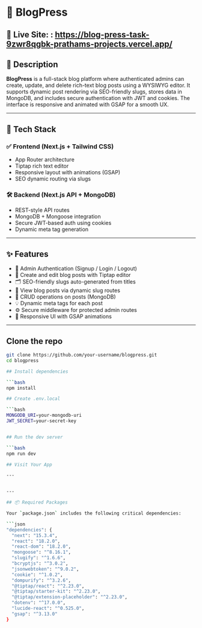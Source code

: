 # 📝 BlogPress

🔗 **Live Site:** : https://blog-press-task-9zwr8qgbk-prathams-projects.vercel.app/
---

## 📖 Description

**BlogPress** is a full-stack blog platform where authenticated admins can create, update, and delete rich-text blog posts using a WYSIWYG editor. It supports dynamic post rendering via SEO-friendly slugs, stores data in MongoDB, and includes secure authentication with JWT and cookies. The interface is responsive and animated with GSAP for a smooth UX.

---

## 🚀 Tech Stack

### ✅ Frontend (Next.js + Tailwind CSS)
- App Router architecture
- Tiptap rich text editor
- Responsive layout with animations (GSAP)
- SEO dynamic routing via slugs

### 🛠 Backend (Next.js API + MongoDB)
- REST-style API routes
- MongoDB + Mongoose integration
- Secure JWT-based auth using cookies
- Dynamic meta tag generation

---

## ✨ Features

- 🔐 Admin Authentication (Signup / Login / Logout)
- 📝 Create and edit blog posts with Tiptap editor
- 🗂 SEO-friendly slugs auto-generated from titles
- 📄 View blog posts via dynamic slug routes
- 🧾 CRUD operations on posts (MongoDB)
- 💡 Dynamic meta tags for each post
- ⚙️ Secure middleware for protected admin routes
- 🎨 Responsive UI with GSAP animations

---


## Clone the repo

```bash
git clone https://github.com/your-username/blogpress.git
cd blogpress

## Install dependencies

```bash
npm install

## Create .env.local

```bash
MONGODB_URI=your-mongodb-uri
JWT_SECRET=your-secret-key


## Run the dev server

```bash
npm run dev

## Visit Your App

---


---

## 📦 Required Packages

Your `package.json` includes the following critical dependencies:

```json
"dependencies": {
  "next": "15.3.4",
  "react": "18.2.0",
  "react-dom": "18.2.0",
  "mongoose": "^8.16.1",
  "slugify": "^1.6.6",
  "bcryptjs": "^3.0.2",
  "jsonwebtoken": "^9.0.2",
  "cookie": "^1.0.2",
  "dompurify": "^3.2.6",
  "@tiptap/react": "^2.23.0",
  "@tiptap/starter-kit": "^2.23.0",
  "@tiptap/extension-placeholder": "^2.23.0",
  "dotenv": "^17.0.0",
  "lucide-react": "^0.525.0",
  "gsap": "^3.13.0"
}
